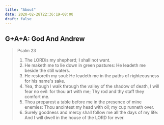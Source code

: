 ```yaml
---
title: "About"
date: 2020-02-28T22:36:19-08:00
draft: false
---
```


## G+A+A: God And Andrew

> Psalm 23
> 1. The LORDis my shepherd; I shall not want.
> 2. He maketh me to lie down in green pastures: He leadeth me beside the still waters.
> 3. He restoreth my soul: He leadeth me in the paths of righteousness for his name's sake.
> 4. Yea, though I walk through the valley of the shadow of death, I will fear no evil: for thou art with me; Thy rod and thy staff they comfort me.
> 5. Thou preparest a table before me in the presence of mine enemies: Thou anointest my head with oil; my cup runneth over.
> 6. Surely goodness and mercy shall follow me all the days of my life: And I will dwell in the house of the LORD for ever.